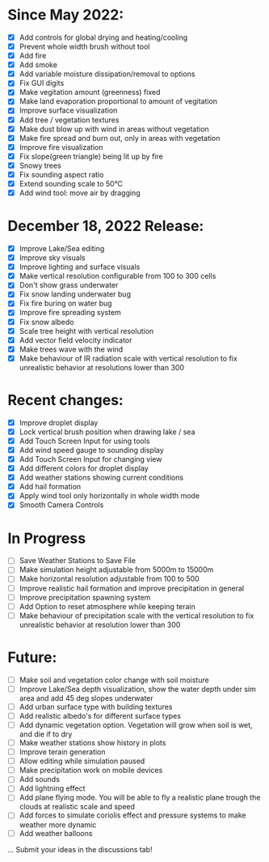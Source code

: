 # Since May 2022:
- [x] Add controls for global drying and heating/cooling
- [x] Prevent whole width brush without tool
- [x] Add fire
- [x] Add smoke
- [x] Add variable moisture dissipation/removal to options
- [x] Fix GUI digits
- [x] Make vegitation amount (greenness) fixed
- [x] Make land evaporation proportional to amount of vegitation
- [x] Improve surface visualization
- [x] Add tree / vegetation textures
- [x] Make dust blow up with wind in areas without vegetation
- [x] Make fire spread and burn out, only in areas with vegetation
- [x] Improve fire visualization
- [x] Fix slope(green triangle) being lit up by fire
- [x] Snowy trees
- [x] Fix sounding aspect ratio
- [x] Extend sounding scale to 50°C
- [X] Add wind tool: move air by dragging

# December 18, 2022 Release:
- [x] Improve Lake/Sea editing
- [x] Improve sky visuals
- [x] Improve lighting and surface visuals
- [x] Make vertical resolution configurable from 100 to 300 cells
- [x] Don't show grass underwater
- [x] Fix snow landing underwater bug
- [x] Fix fire buring on water bug
- [x] Improve fire spreading system
- [x] Fix snow albedo
- [x] Scale tree height with vertical resolution
- [x] Add vector field velocity indicator
- [x] Make trees wave with the wind
- [x] Make behaviour of IR radiation scale with vertical resolution to fix unrealistic behavior at resolutions lower than 300

# Recent changes:
- [x] Improve droplet display
- [x] Lock vertical brush position when drawing lake / sea
- [x] Add Touch Screen Input for using tools
- [x] Add wind speed gauge to sounding display
- [x] Add Touch Screen Input for changing view
- [x] Add different colors for droplet display
- [x] Add weather stations showing current conditions
- [x] Add hail formation
- [x] Apply wind tool only horizontally in whole width mode
- [X] Smooth Camera Controls

# In Progress
- [ ] Save Weather Stations to Save File
- [ ] Make simulation height adjustable from 5000m to 15000m
- [ ] Make horizontal resolution adjustable from 100 to 500
- [ ] Improve realistic hail formation and improve precipitation in general
- [ ] Improve precipitation spawning system
- [ ] Add Option to reset atmosphere while keeping terain
- [ ] Make behaviour of precipitation scale with the vertical resolution to fix unrealistic behavior at resolution lower than 300

# Future:
- [ ] Make soil and vegetation color change with soil moisture
- [ ] Improve Lake/Sea depth visualization, show the water depth under sim area and add 45 deg slopes underwater
- [ ] Add urban surface type with building textures
- [ ] Add realistic albedo's for different surface types
- [ ] Add dynamic vegetation option. Vegetation will grow when soil is wet, and die if to dry
- [ ] Make weather stations show history in plots
- [ ] Improve terain generation
- [ ] Allow editing while simulation paused
- [ ] Make precipitation work on mobile devices
- [ ] Add sounds
- [ ] Add lightning effect
- [ ] Add plane flying mode. You will be able to fly a realistic plane trough the clouds at realistic scale and speed
- [ ] Add forces to simulate coriolis effect and pressure systems to make weather more dynamic
- [ ] Add weather balloons

... Submit your ideas in the discussions tab!
